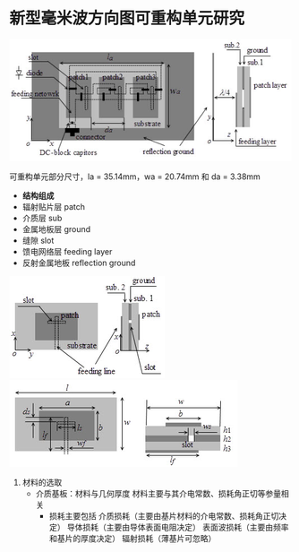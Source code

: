 # 新型毫米波方向图可重构单元研究
![具有馈电可重构结构的毫米波方向图可重构单元](/imgs/2023-09-20/6VfQIaoIoHowhKTU.png)

可重构单元部分尺寸，la = 35.14mm，wa = 20.74mm 和 da = 3.38mm


- **结构组成**
- 辐射贴片层 patch
- 介质层 sub
- 金属地板层 ground
- 缝隙 slot
- 馈电网络层 feeding layer
- 反射金属地板 reflection ground


![毫米波缝隙耦合辐射基本元的结构和具体尺寸](/imgs/2023-09-20/7SetwbPqR8H5etUO.png)    ![毫米波缝隙耦合辐射基本元的结构和具体尺寸](/imgs/2023-09-20/9zQ2SWdgc1hHT7dh.png)


1. 材料的选取
	- 介质基板：材料与几何厚度
	   材料主要与其介电常数、损耗角正切等参量相关
	   - 损耗主要包括
		  介质损耗（主要由基片材料的介电常数、损耗角正切决定）
		  导体损耗（主要由导体表面电阻决定）
		  表面波损耗（主要由频率和基片的厚度决定）
	      辐射损耗（薄基片可忽略）
<!--stackedit_data:
eyJoaXN0b3J5IjpbMTE3NjU4MjcxMV19
-->